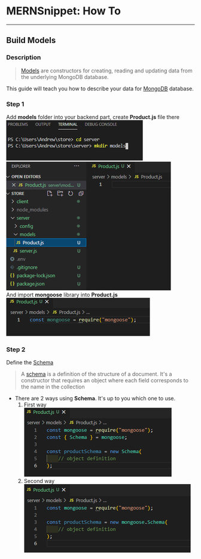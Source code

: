 # MERNSnippet: How To
---
## Build Models

### Description
> [Models](https://mongoosejs.com/docs/models.html) are constructors for creating, reading and updating data from the underlying MongoDB database.<br/>

This guide will teach you how to describe your data for [MongoDB](https://www.mongodb.com/) database.

### Step 1
Add **models** folder into your backend part, create **Product.js** file there<br/>
![1](img/1.png) <br />
![2](img/2.png) <br />
And import **mongoose** library into **Product.js** <br />
![3](img/3.png) <br />

### Step 2
Define the [Schema](https://mongoosejs.com/docs/guide.html#definition)<br>
> A [schema](https://mongoosejs.com/docs/guide.html#definition) is a definition of the structure of a document. It's a constructor that requires an object where each field corresponds to the name in the collection<br/>

- There are 2 ways using **Schema**. It's up to you which one to use. <br />
  1. First way <br />
  ![4](img/4.png) <br />
  2. Second way <br />
  ![5](img/5.png) <br />
